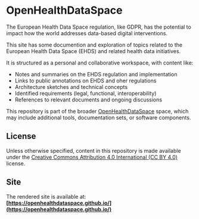 # OpenHealthDataSpace

The European Health Data Space regulation, like GDPR, has the potential to impact how the world addresses data-based digital interventions.

This site has some documention and exploration of topics related to the European Health Data Space (EHDS) and related health data initiatives.  

It is structured as a personal and collaborative workspace, with content like:  

- Notes and summaries on the EHDS regulation and implementation
- Links to public annotations on EHDS and oher regulations
- Architecture sketches and technical concepts
- Identified requirements (legal, functional, interoperability)
- References to relevant documents and ongoing discussions


This repository is part of the broader [OpenHealthDataSpace](https://github.com/OpenHealthDataSpace) space, which may include additional tools, documentation sets, or software components.

## License

Unless otherwise specified, content in this repository is made available under the [Creative Commons Attribution 4.0 International (CC BY 4.0)](https://creativecommons.org/licenses/by/4.0/) license.

## Site

The rendered site is available at:  
**[https://openhealthdataspace.github.io/](https://openhealthdataspace.github.io/)**
